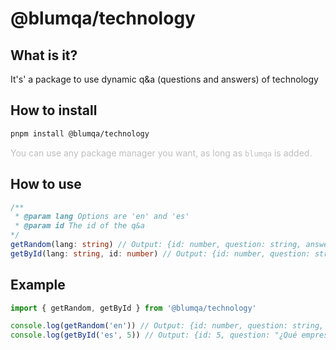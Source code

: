 # @blumqa/technology

## What is it?

It's' a package to use dynamic q&a (questions and answers) of technology

## How to install

```bash
pnpm install @blumqa/technology
```
<span style="color:rgba(128,128,128,0.5)">You can use any package manager you want, as long as <code>blumqa</code> is added.</span>

## How to use

```ts
/**
 * @param lang Options are 'en' and 'es'
 * @param id The id of the q&a
*/
getRandom(lang: string) // Output: {id: number, question: string, answer: string, options: string[]}
getById(lang: string, id: number) // Output: {id: number, question: string, answer: string, options: string[]}
```
## Example
```ts
import { getRandom, getById } from '@blumqa/technology'

console.log(getRandom('en')) // Output: {id: number, question: string, answer: string, options: string[]}
console.log(getById('es', 5)) // Output: {id: 5, question: "¿Qué empresa tecnológica es conocida por desarrollar TensorFlow?", answer: "Google", options: ["Apple", "Amazon", "Google", "Microsoft"]}
```
